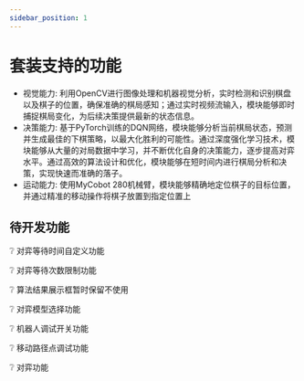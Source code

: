```yaml
---
sidebar_position: 1
---
```


# 套装支持的功能

- 视觉能力: 利用OpenCV进行图像处理和机器视觉分析，实时检测和识别棋盘以及棋子的位置，确保准确的棋局感知；通过实时视频流输入，模块能够即时捕捉棋局变化，为后续决策提供最新的状态信息。
- 决策能力: 基于PyTorch训练的DQN网络，模块能够分析当前棋局状态，预测并生成最佳的下棋策略，以最大化胜利的可能性。通过深度强化学习技术，模块能够从大量的对局数据中学习，并不断优化自身的决策能力，逐步提高对弈水平。通过高效的算法设计和优化，模块能够在短时间内进行棋局分析和决策，实现快速而准确的落子。
- 运动能力: 使用MyCobot 280机械臂，模块能够精确地定位棋子的目标位置，并通过精准的移动操作将棋子放置到指定位置上

## 待开发功能

:grey_question: 对弈等待时间自定义功能

:grey_question: 对弈等待次数限制功能

:grey_question: 算法结果展示框暂时保留不使用

:grey_question: 对弈模型选择功能

:grey_question: 机器人调试开关功能

:grey_question: 移动路径点调试功能

:grey_question: 对弈功能
